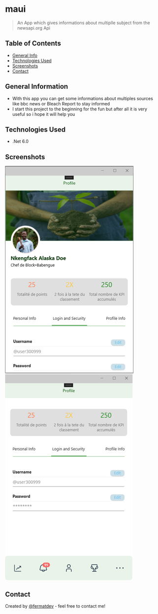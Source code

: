 # maui
> An App which gives informations about multiplle subject from the newsapi.org Api

## Table of Contents
* [General Info](#general-information)
* [Technologies Used](#technologies-used)
* [Screenshots](#screenshots)
* [Contact](#contact)
<!-- * [License](#license) -->


## General Information
- With this app you can get some informations about multiples sources like bbc news or Bleach Report to stay informed
- I start this project to the beginning for the fun but after all it is very useful so i hope it will help you


## Technologies Used
- .Net 6.0


## Screenshots
![Example screenshot](./Resources/Images/screen.PNG)
![Example screenshot](./Resources/Images/screen1.PNG)





## Contact
Created by [@fermatdev](https://mailto:aimericpouga28@gmail.com/) - feel free to contact me!


<!-- ## License -->
<!-- This project is open source and available under the [  MIT ]. -->
